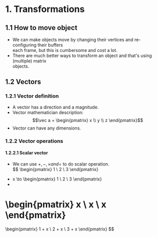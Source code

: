 # 1. Transformations
## 1.1 How to move object 
- We can make objects move by changing their vertices and re-configuring their buffers  
each frame, but this is cumbersome and cost a lot.  
- There are much better ways to transform an object and that's using (multiple) matrix  
objects.  
## 1.2 Vectors
### 1.2.1 Vector definition
- A vector has a direction and a magnitude.  
- Vector mathematician description:  
$$\vec a = 
\begin{pmatrix}
x \\
y \\
z
\end{pmatrix}$$
- Vector can have any dimensions.  
### 1.2.2 Vector operations
#### 1.2.2.1 Scalar vector
- We can use $+,-,\times and \div$ to do scalar operation.  
$$
\begin{pmatrix}
1 \\
2 \\
3
\end{pmatrix}
+ x \to
\begin{pmatrix}
1 \\
2 \\
3
\end{pmatrix}
+
\begin{pmatrix}
x \\
x \\
x
\end{pmatrix}
= 
\begin{pmatrix}
1 + x \\
2 + x \\
3 + x
\end{pmatrix}
$$

